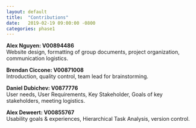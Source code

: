 ```yaml
---
layout: default
title:  "Contributions"
date:   2019-02-19 09:00:00 -0800
categories: phase1
---
```


<b>Alex Nguyen: V00894486</b><br>
Website design, formatting of group documents, project organization, communication logistics.


<b>Brendan Ciccone: V00871008</b><br>
Introduction, quality control, team lead for brainstorming.

<b>Daniel Dubichev: V0877776</b><br>
User needs, User Requirements, Key Stakeholder, Goals of key stakeholders, meeting logistics.

<b>Alex Deweert: V00855767</b><br>
Usability goals & experiences, Hierarchical Task Analysis, version control.